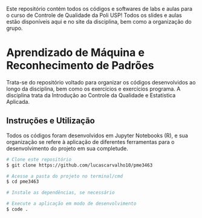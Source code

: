 Este repositório contém todos os códigos e softwares de labs e aulas para o curso de Controle de Qualidade da Poli USP! Todos os slides e aulas estão disponíveis aqui e no site da disciplina, bem como a organização do grupo.

# Aprendizado de Máquina e Reconhecimento de Padrões

Trata-se do repositório voltado para organizar os códigos desenvolvidos ao longo da disciplina, bem como os exercícios e exercícios programa. A disciplina trata da Introdução ao Controle da Qualidade e Estatística Aplicada.


## Instruções e Utilização

Todos os códigos foram desenvolvidos em Jupyter Notebooks (R), e sua organização se refere à aplicação de diferentes ferramentas para o desenvolvimento do projeto em sua completude.

```bash
# Clone este repositório
$ git clone https://github.com/lucascarvalho10/pme3463

# Acesse a pasta do projeto no terminal/cmd
$ cd pme3463

# Instale as dependências, se necessário

# Execute a aplicação em modo de desenvolvimento
$ code .
```
